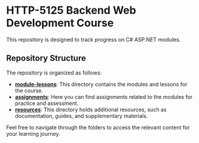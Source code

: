 # HTTP-5125 Backend Web Development Course

This repository is designed to track progress on C# ASP.NET modules.

## Repository Structure

The repository is organized as follows:

- **[module-lessons](module-lessons)**: This directory contains the modules and lessons for the course.
- **[assignments](assignments)**: Here you can find assignments related to the modules for practice and assessment.
- **[resources](resources)**: This directory holds additional resources, such as documentation, guides, and supplementary materials.

Feel free to navigate through the folders to access the relevant content for your learning journey.